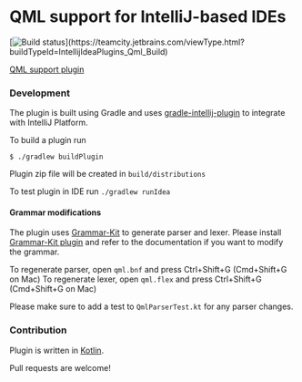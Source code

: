 # QML support for IntelliJ-based IDEs

[![Build status](https://teamcity.jetbrains.com/app/rest/builds/buildType:(id:IntellijIdeaPlugins_Qml_Build)/statusIcon.svg)](https://teamcity.jetbrains.com/viewType.html?buildTypeId=IntellijIdeaPlugins_Qml_Build)

[QML support plugin](https://plugins.jetbrains.com/plugin/9532-qml-support)

### Development

The plugin is built using Gradle and uses [gradle-intellij-plugin](https://github.com/JetBrains/gradle-intellij-plugin)
to integrate with IntelliJ Platform.
 
To build a plugin run

```
$ ./gradlew buildPlugin
```

Plugin zip file will be created in `build/distributions`

To test plugin in IDE run `./gradlew runIdea`

#### Grammar modifications

The plugin uses [Grammar-Kit](https://github.com/jetbrains/grammar-kit) to generate parser and lexer. Please install [Grammar-Kit plugin](https://plugins.jetbrains.com/plugin/6606-grammar-kit) and refer to the documentation if you want to modify the grammar.

To regenerate parser, open `qml.bnf` and press Ctrl+Shift+G (Cmd+Shift+G on Mac)
To regenerate lexer, open `qml.flex` and press Ctrl+Shift+G (Cmd+Shift+G on Mac)

Please make sure to add a test to `QmlParserTest.kt` for any parser changes.
 
### Contribution

Plugin is written in [Kotlin](http://kotlinlang.org/).

Pull requests are welcome!
